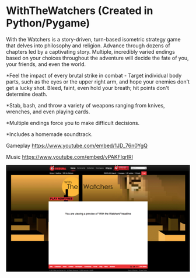 # WithTheWatchers (Created in Python/Pygame)
With the Watchers is a story-driven, turn-based isometric strategy game that delves into philosophy and religion.
Advance through dozens of chapters led by a captivating story. Multiple, incredibly varied endings based on your choices throughout the adventure will decide the fate of you, your friends, and even the world.

*Feel the impact of every brutal strike in combat - Target individual body parts, such as the eyes or the upper right arm, and hope your enemies don't get a lucky shot. Bleed, faint, even hold your breath; hit points don't determine death.

*Stab, bash, and throw a variety of weapons ranging from knives, wrenches, and even playing cards.

*Multiple endings force you to make difficult decisions.

*Includes a homemade soundtrack.


Gameplay
https://www.youtube.com/embed/1JD_76n0YgQ

Music
https://www.youtube.com/embed/vPAKFlqrlRI

![Alt text](/With_Watchers.png?raw=true "Optional Title")
